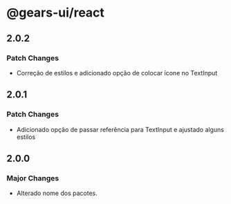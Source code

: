 # @gears-ui/react

## 2.0.2

### Patch Changes

- Correção de estilos e adicionado opção de colocar ícone no TextInput

## 2.0.1

### Patch Changes

- Adicionado opção de passar referência para TextInput e ajustado alguns estilos

## 2.0.0

### Major Changes

- Alterado nome dos pacotes.
